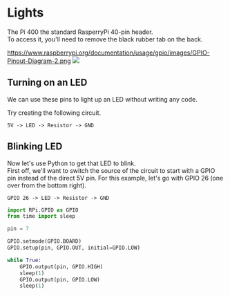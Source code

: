 # Lights

The Pi 400 the standard RasperryPi 40-pin header.  
To access it, you'll need to remove the black rubber tab on the back.  

<https://www.raspberrypi.org/documentation/usage/gpio/images/GPIO-Pinout-Diagram-2.png>
![](https://www.raspberrypi.org/documentation/usage/gpio/images/GPIO-Pinout-Diagram-2.png)

## Turning on an LED

We can use these pins to light up an LED without writing any code.  

Try creating the following circuit.  

``` text
5V -> LED -> Resistor -> GND  
```

## Blinking LED

Now let's use Python to get that LED to blink.  
First off, we'll want to switch the source of the circuit to start with a GPIO pin instead of the direct 5V pin.
For this example, let's go with GPIO 26 (one over from the bottom right).

``` text
GPIO 26 -> LED -> Resistor -> GND
```

``` python
import RPi.GPIO as GPIO
from time import sleep

pin = 7

GPIO.setmode(GPIO.BOARD)
GPIO.setup(pin, GPIO.OUT, initial=GPIO.LOW) 

while True:
    GPIO.output(pin, GPIO.HIGH)
    sleep(1)
    GPIO.output(pin, GPIO.LOW)
    sleep(1)
```